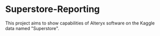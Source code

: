 # Superstore-Reporting
This project aims to show capabilities of Alteryx software on the Kaggle data named "Superstore".

